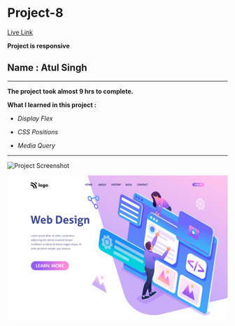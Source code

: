 # Project-8

[Live Link](https://ineuron-live-class-project-8.netlify.app/ "Netlify")

**Project is responsive**

## Name : Atul Singh

---

**The project took almost 9 hrs to complete.**

**What I learned in this project :**

- _Display Flex_

- _CSS Positions_
- _Media Query_

---

![Project Screenshot](https://img.shields.io/badge/LiveClass-Project--8-skyblue)

![LCO](./8.png)
